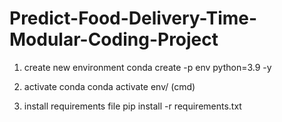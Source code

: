 # Predict-Food-Delivery-Time-Modular-Coding-Project

1. create new environment
conda create -p env python=3.9 -y

2. activate conda
conda activate env/     (cmd)

3. install requirements file
pip install -r requirements.txt
